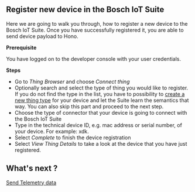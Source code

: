 ## Register new device in the Bosch IoT Suite

Here we are going to walk you through, how to register a new device to the Bosch IoT Suite. Once you have successfully registered it, you are able to send device payload to Hono. 

**Prerequisite**

You have logged on to the developer console with your user credentials.

**Steps**

- Go to _Thing Browser_ and choose _Connect thing_ 
- Optionally search and select the type of thing you would like to register. If you do not find the type in the list, you have to possibility to [create a new thing type](create_thingtype.md) for your device and let the Suite learn the semantics that way. You can also skip this part and proceed to the next step.
- Choose the type of connector that your device is going to connect with the Bosch IoT Suite
- Type in the technical device ID, e.g. mac address or serial number, of your device. For example: xdk.<macaddress>
- Select _Complete_ to finish the device registration
- Select _View Thing Details_ to take a look at the device that you have just registered.

## What's next ?

[Send Telemetry data](send_telemetry_data.md)





